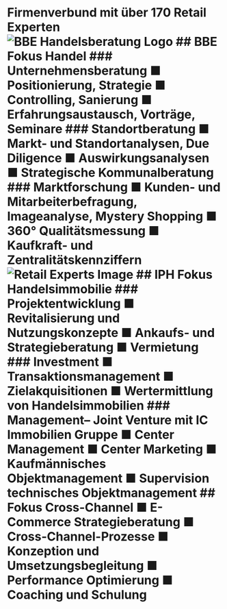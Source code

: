 # Firmenverbund mit über 170 Retail Experten  ![BBE Handelsberatung Logo](image01)  ## BBE Fokus Handel  ### Unternehmensberatung ■ Positionierung, Strategie ■ Controlling, Sanierung ■ Erfahrungsaustausch, Vorträge, Seminare  ### Standortberatung ■ Markt- und Standortanalysen, Due Diligence ■ Auswirkungsanalysen ■ Strategische Kommunalberatung  ### Marktforschung ■ Kunden- und Mitarbeiterbefragung, Imageanalyse, Mystery Shopping ■ 360° Qualitätsmessung ■ Kaufkraft- und Zentralitätskennziffern  ![Retail Experts Image](image02)  ## IPH Fokus Handelsimmobilie  ### Projektentwicklung ■ Revitalisierung und Nutzungskonzepte ■ Ankaufs- und Strategieberatung ■ Vermietung  ### Investment ■ Transaktionsmanagement ■ Zielakquisitionen ■ Wertermittlung von Handelsimmobilien  ### Management– Joint Venture mit IC Immobilien Gruppe ■ Center Management ■ Center Marketing ■ Kaufmännisches Objektmanagement ■ Supervision technisches Objektmanagement  ## Fokus Cross-Channel  ■ E-Commerce Strategieberatung ■ Cross-Channel-Prozesse ■ Konzeption und Umsetzungsbegleitung ■ Performance Optimierung ■ Coaching und Schulung  <!-- Bottom right corner logos -->
